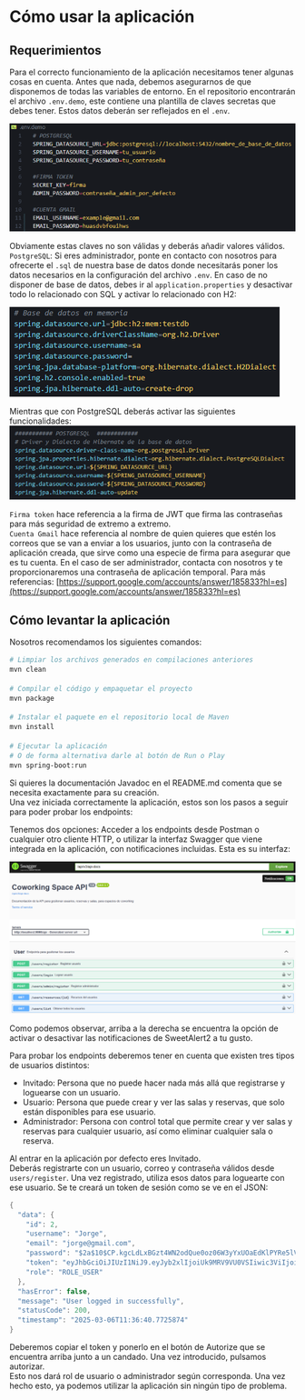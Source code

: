 # Cómo usar la aplicación

## Requerimientos
Para el correcto funcionamiento de la aplicación necesitamos tener algunas cosas en cuenta. Antes que nada, debemos asegurarnos de que disponemos de todas las variables de entorno. En el repositorio encontrarán el archivo `.env.demo`, este contiene una plantilla de claves secretas que debes tener.
Estos datos deberán ser reflejados en el `.env`.

![Ejemplo de archivo .env](src/main/resources/img/ejemploenv.png)

Obviamente estas claves no son válidas y deberás añadir valores válidos.  
`PostgreSQL`: Si eres administrador, ponte en contacto con nosotros para ofrecerte el `.sql` de nuestra base de datos donde necesitarás poner los datos necesarios en la configuración del archivo `.env`.
En caso de no disponer de base de datos, debes ir al `application.properties` y desactivar todo lo relacionado con SQL y activar lo relacionado con H2:

![Ejemplo de archivo H2](src/main/resources/img/ejemploh2.png)

Mientras que con PostgreSQL deberás activar las siguientes funcionalidades:
![Ejemplo de archivo PGadmin](src/main/resources/img/ejemplopgadmin.png)

`Firma token` hace referencia a la firma de JWT que firma las contraseñas para más seguridad de extremo a extremo.  
`Cuenta Gmail` hace referencia al nombre de quien quieres que estén los correos que se van a enviar a los usuarios, junto con la contraseña de aplicación creada, que sirve como una especie de firma para asegurar que es tu cuenta. En el caso de ser administrador, contacta con nosotros y te proporcionaremos una contraseña de aplicación temporal.
Para más referencias: [https://support.google.com/accounts/answer/185833?hl=es](https://support.google.com/accounts/answer/185833?hl=es)

## Cómo levantar la aplicación
Nosotros recomendamos los siguientes comandos:

```bash
# Limpiar los archivos generados en compilaciones anteriores
mvn clean

# Compilar el código y empaquetar el proyecto
mvn package

# Instalar el paquete en el repositorio local de Maven
mvn install

# Ejecutar la aplicación
# O de forma alternativa darle al botón de Run o Play
mvn spring-boot:run
```

Si quieres la documentación Javadoc en el README.md comenta que se necesita exactamente para su creación.  
Una vez iniciada correctamente la aplicación, estos son los pasos a seguir para poder probar los endpoints:

Tenemos dos opciones: Acceder a los endpoints desde Postman o cualquier otro cliente HTTP, o utilizar la interfaz Swagger que viene integrada en la aplicación, con notificaciones incluidas. Esta es su interfaz:

![Ejemplo Swagger](src/main/resources/img/ejemploswagger.png)

Como podemos observar, arriba a la derecha se encuentra la opción de activar o desactivar las notificaciones de SweetAlert2 a tu gusto.

Para probar los endpoints deberemos tener en cuenta que existen tres tipos de usuarios distintos:

- Invitado: Persona que no puede hacer nada más allá que registrarse y loguearse con un usuario.
- Usuario: Persona que puede crear y ver las salas y reservas, que solo están disponibles para ese usuario.
- Administrador: Persona con control total que permite crear y ver salas y reservas para cualquier usuario, así como eliminar cualquier sala o reserva.

Al entrar en la aplicación por defecto eres Invitado.  
Deberás registrarte con un usuario, correo y contraseña válidos desde `users/register`. Una vez registrado, utiliza esos datos para loguearte con ese usuario. Se te creará un token de sesión como se ve en el JSON:

```java
{
  "data": {
    "id": 2,
    "username": "Jorge",
    "email": "jorge@gmail.com",
    "password": "$2a$10$CP.kgcLdLxBGzt4WN2odQue0oz06W3yYxUOaEdKlPYRe5lVY0mWmu",
    "token": "eyJhbGciOiJIUzI1NiJ9.eyJyb2xlIjoiUk9MRV9VU0VSIiwic3ViIjoiSm9yZ2UiLCJpYXQiOjE3NDEyNTc0MDAsImV4cCI6MTc0MTI5MzQwMH0.D4VofwnzFB_IpMkd7sSxKiK9Eg-ebyI9CEuN42cqDC0",
    "role": "ROLE_USER"
  },
  "hasError": false,
  "message": "User logged in successfully",
  "statusCode": 200,
  "timestamp": "2025-03-06T11:36:40.7725874"
}
```

Deberemos copiar el token y ponerlo en el botón de Autorize que se encuentra arriba junto a un candado. Una vez introducido, pulsamos autorizar.  
Esto nos dará rol de usuario o administrador según corresponda. Una vez hecho esto, ya podemos utilizar la aplicación sin ningún tipo de problema.